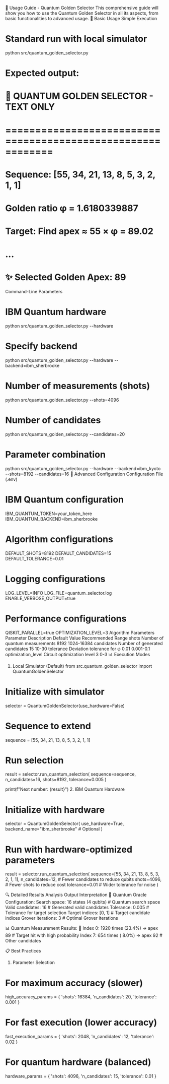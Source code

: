 📖 Usage Guide - Quantum Golden Selector
This comprehensive guide will show you how to use the Quantum Golden Selector in all its aspects, from basic functionalities to advanced usage.
🚀 Basic Usage
Simple Execution
# Standard run with local simulator
python src/quantum_golden_selector.py

# Expected output:
# 🌌 QUANTUM GOLDEN SELECTOR - TEXT ONLY
# ============================================================
# Sequence: [55, 34, 21, 13, 8, 5, 3, 2, 1, 1]
# Golden ratio φ = 1.6180339887
# Target: Find apex ≈ 55 × φ = 89.02
# ...
# ✨ Selected Golden Apex: 89
Command-Line Parameters
# IBM Quantum hardware
python src/quantum_golden_selector.py --hardware

# Specify backend
python src/quantum_golden_selector.py --hardware --backend=ibm_sherbrooke

# Number of measurements (shots)
python src/quantum_golden_selector.py --shots=4096

# Number of candidates
python src/quantum_golden_selector.py --candidates=20

# Parameter combination
python src/quantum_golden_selector.py --hardware --backend=ibm_kyoto --shots=8192 --candidates=16
🔧 Advanced Configuration
Configuration File (.env)
# IBM Quantum configuration
IBM_QUANTUM_TOKEN=your_token_here
IBM_QUANTUM_BACKEND=ibm_sherbrooke

# Algorithm configurations
DEFAULT_SHOTS=8192
DEFAULT_CANDIDATES=15
DEFAULT_TOLERANCE=0.01

# Logging configurations
LOG_LEVEL=INFO
LOG_FILE=quantum_selector.log
ENABLE_VERBOSE_OUTPUT=true

# Performance configurations
QISKIT_PARALLEL=true
OPTIMIZATION_LEVEL=3
Algorithm Parameters
Parameter
Description
Default Value
Recommended Range
shots
Number of quantum measurements
8192
1024-16384
candidates
Number of generated candidates
15
10-30
tolerance
Deviation tolerance for φ
0.01
0.001-0.1
optimization_level
Circuit optimization level
3
0-3
📊 Execution Modes
1. Local Simulator (Default)
from src.quantum_golden_selector import QuantumGoldenSelector

# Initialize with simulator
selector = QuantumGoldenSelector(use_hardware=False)

# Sequence to extend
sequence = [55, 34, 21, 13, 8, 5, 3, 2, 1, 1]

# Run selection
result = selector.run_quantum_selection(
    sequence=sequence,
    n_candidates=16,
    shots=8192,
    tolerance=0.005
)

print(f"Next number: {result}")
2. IBM Quantum Hardware
# Initialize with hardware
selector = QuantumGoldenSelector(
    use_hardware=True,
    backend_name="ibm_sherbrooke"  # Optional
)

# Run with hardware-optimized parameters
result = selector.run_quantum_selection(
    sequence=[55, 34, 21, 13, 8, 5, 3, 2, 1, 1],
    n_candidates=12,  # Fewer candidates to reduce qubits
    shots=4096,       # Fewer shots to reduce cost
    tolerance=0.01    # Wider tolerance for noise
)

🔍 Detailed Results Analysis
Output Interpretation
🎯 Quantum Oracle Configuration:
   Search space: 16 states (4 qubits)          # Quantum search space
   Valid candidates: 16                        # Generated valid candidates
   Tolerance: 0.005                           # Tolerance for target selection
   Target indices: [0, 1]                     # Target candidate indices
   Grover iterations: 3                       # Optimal Grover iterations

📊 Quantum Measurement Results:
   🎯 Index  0: 1920 times (23.4%) → apex  89  # Target hit with high probability
      Index  7:  654 times ( 8.0%) → apex  92  # Other candidates

📋 Best Practices
1. Parameter Selection
# For maximum accuracy (slower)
high_accuracy_params = {
    'shots': 16384,
    'n_candidates': 20,
    'tolerance': 0.001
}

# For fast execution (lower accuracy)
fast_execution_params = {
    'shots': 2048,
    'n_candidates': 12,
    'tolerance': 0.02
}

# For quantum hardware (balanced)
hardware_params = {
    'shots': 4096,
    'n_candidates': 15,
    'tolerance': 0.01
}


